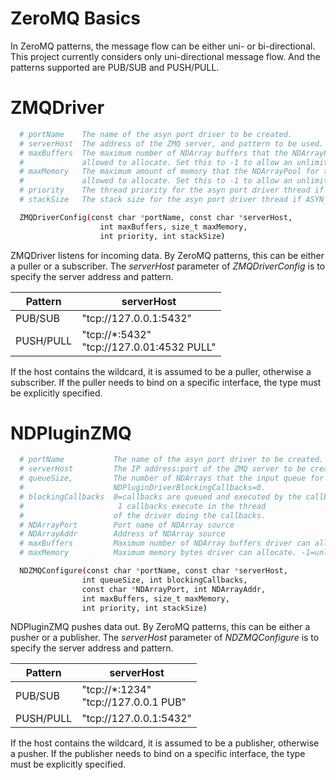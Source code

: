 ZeroMQ Basics
=============

In ZeroMQ patterns, the message flow can be either uni- or bi-directional.
This project currently considers only uni-directional message flow.
And the patterns supported are PUB/SUB and PUSH/PULL.


ZMQDriver
=========

```bash
  # portName    The name of the asyn port driver to be created.
  # serverHost  The address of the ZMQ server, and pattern to be used. transport://address [SUB|PULL].
  # maxBuffers  The maximum number of NDArray buffers that the NDArrayPool for this driver is 
  #             allowed to allocate. Set this to -1 to allow an unlimited number of buffers.
  # maxMemory   The maximum amount of memory that the NDArrayPool for this driver is 
  #             allowed to allocate. Set this to -1 to allow an unlimited amount of memory.
  # priority    The thread priority for the asyn port driver thread if ASYN_CANBLOCK is set in asynFlags.
  # stackSize   The stack size for the asyn port driver thread if ASYN_CANBLOCK is set in asynFlags.

  ZMQDriverConfig(const char *portName, const char *serverHost,
                    int maxBuffers, size_t maxMemory,
                    int priority, int stackSize)
```

ZMQDriver listens for incoming data. By ZeroMQ patterns, this can be either a puller or a subscriber.
The *serverHost* parameter of *ZMQDriverConfig* is to specify the server address and pattern.

| Pattern   |           serverHost                             |
|-----------|--------------------------------------------------|
| PUB/SUB   | "tcp://127.0.0.1:5432"                           |
| PUSH/PULL | "tcp://*:5432" <br /> "tcp://127.0.01:4532 PULL" |

If the host contains the wildcard, it is assumed to be a puller, otherwise a subscriber.
If the puller needs to bind on a specific interface, the type must be explicitly specified.



NDPluginZMQ
===========

```bash
  # portName           The name of the asyn port driver to be created.
  # serverHost         The IP address:port of the ZMQ server to be created.
  # queueSize,         The number of NDArrays that the input queue for this plugin can hold when 
  #                    NDPluginDriverBlockingCallbacks=0. 
  # blockingCallbacks  0=callbacks are queued and executed by the callback thread; 
  #                     1 callbacks execute in the thread
  #                    of the driver doing the callbacks.
  # NDArrayPort        Port name of NDArray source
  # NDArrayAddr        Address of NDArray source
  # maxBuffers         Maximum number of NDArray buffers driver can allocate. -1=unlimited
  # maxMemory          Maximum memory bytes driver can allocate. -1=unlimited

  NDZMQConfigure(const char *portName, const char *serverHost,
                int queueSize, int blockingCallbacks,
                const char *NDArrayPort, int NDArrayAddr,
                int maxBuffers, size_t maxMemory,
                int priority, int stackSize)

```

NDPluginZMQ pushes data out. By ZeroMQ patterns, this can be either a pusher or a publisher.
The *serverHost* parameter of *NDZMQConfigure* is to specify the server address and pattern.

| Pattern   |           serverHost                        |
|-----------|---------------------------------------------|
| PUB/SUB   | "tcp://*:1234" <br /> "tcp://127.0.0.1 PUB" |
| PUSH/PULL | "tcp://127.0.0.1:5432"                      |

If the host contains the wildcard, it is assumed to be a publisher, otherwise a pusher.
If the publisher needs to bind on a specific interface, the type must be explicitly specified.


